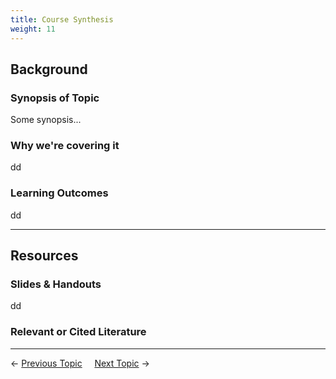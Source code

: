 ```yaml
---
title: Course Synthesis
weight: 11
---
```


## Background

### Synopsis of Topic

Some synopsis...

### Why we're covering it

dd

### Learning Outcomes

dd

------

## Resources

### Slides & Handouts

dd

### Relevant or Cited Literature



------

← [Previous Topic](2_Restoration_Process)      &nbsp;&nbsp;&nbsp;          [Next Topic](4_Management_Objectives) →